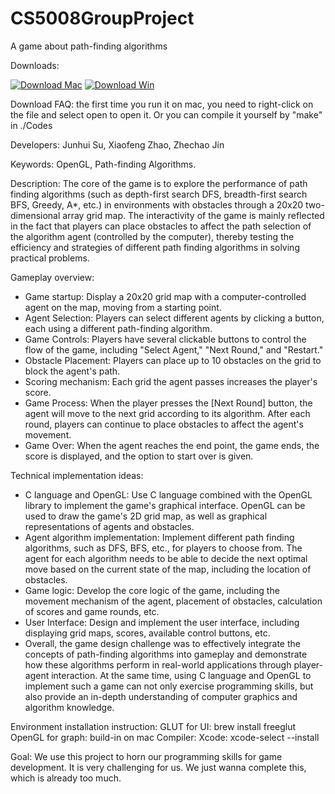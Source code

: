 # CS5008GroupProject
A game about path-finding algorithms

Downloads:

[![Download Mac](https://img.shields.io/badge/Download-Mac-brightgreen?logo=github)](https://drive.google.com/file/d/1CAgzVN_g604vQ3UzxbGj8jsxvvyH5_gH/view?usp=sharing)
[![Download Win](https://img.shields.io/badge/Download-Win-brightgreen?logo=github)](https://drive.google.com/file/d/15JmZgrZfq32eRVSwfL3UNisyjk0TlZng/view?usp=sharing)

Download FAQ: the first time you run it on mac, you need to right-click on the file and select open to open it. Or you can compile it yourself by "make" in ./Codes


Developers:
Junhui Su, Xiaofeng Zhao, Zhechao Jin


Keywords: 
OpenGL, Path-finding Algorithms.


Description:
The core of the game is to explore the performance of path finding algorithms (such as depth-first search DFS, breadth-first search BFS, Greedy, A*, etc.) in environments with obstacles through a 20x20 two-dimensional array grid map. The interactivity of the game is mainly reflected in the fact that players can place obstacles to affect the path selection of the algorithm agent (controlled by the computer), thereby testing the efficiency and strategies of different path finding algorithms in solving practical problems.

Gameplay overview:
  * Game startup: Display a 20x20 grid map with a computer-controlled agent on the map, moving from a starting point.
  * Agent Selection: Players can select different agents by clicking a button, each using a different path-finding algorithm.
  * Game Controls: Players have several clickable buttons to control the flow of the game, including "Select Agent," "Next Round," and "Restart."
  * Obstacle Placement: Players can place up to 10 obstacles on the grid to block the agent's path.
  * Scoring mechanism: Each grid the agent passes increases the player's score.
  * Game Process: When the player presses the [Next Round] button, the agent will move to the next grid according to its algorithm. After each round, players can continue to place obstacles to affect the agent's movement.
  * Game Over: When the agent reaches the end point, the game ends, the score is displayed, and the option to start over is given.


Technical implementation ideas:
  * C language and OpenGL: Use C language combined with the OpenGL library to implement the game's graphical interface. OpenGL can be used to draw the game's 2D grid map, as well as graphical representations of agents and obstacles.
  * Agent algorithm implementation: Implement different path finding algorithms, such as DFS, BFS, etc., for players to choose from. The agent for each algorithm needs to be able to decide the next optimal move based on the current state of the map, including the location of obstacles.
  * Game logic: Develop the core logic of the game, including the movement mechanism of the agent, placement of obstacles, calculation of scores and game rounds, etc.
  * User Interface: Design and implement the user interface, including displaying grid maps, scores, available control buttons, etc.
  * Overall, the game design challenge was to effectively integrate the concepts of path-finding algorithms into gameplay and demonstrate how these algorithms perform in real-world applications through player-agent interaction. At the same time, using C language and OpenGL to implement such a game can not only exercise programming skills, but also provide an in-depth understanding of computer graphics and algorithm knowledge.

Environment installation instruction:
GLUT for UI: brew install freeglut
OpenGL for graph: build-in on mac
Compiler: Xcode: xcode-select --install


Goal:
We use this project to horn our programming skills for game development. It is very challenging for us. We just wanna complete this, which is already too much.



